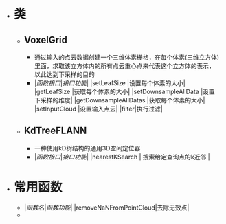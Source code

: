 - # 类
	- ## VoxelGrid
		- 通过输入的点云数据创建一个三维体素栅格，在每个体素(三维立方体)里面，求取该立方体内的所有点云重心点来代表这个立方体的表示，以此达到下采样的目的
		- |*函数接口*|*接口功能*|
		  |setLeafSize |设置每个体素的大小|
		  |getLeafSize |获取每个体素的大小|
		  |setDownsampleAllData |设置下采样的维度|
		  |getDownsampleAllDatas |获取每个体素的大小|
		  |setInputCloud |设置输入点云|
		  |filter|执行过滤|
	- ## KdTreeFLANN
		- 一种使用kD树结构的通用3D空间定位器
		- |*函数接口*|*接口功能*|
		  |nearestKSearch | 搜索给定查询点的k近邻 |
- # 常用函数
	- |*函数名*|*函数功能*|
	  |removeNaNFromPointCloud|去除无效点|
	-
